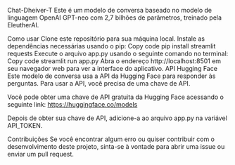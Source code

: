 Chat-Dheiver-T
Este é um modelo de conversa baseado no modelo de linguagem OpenAI GPT-neo com 2,7 bilhões de parâmetros, treinado pela EleutherAI.

Como usar
Clone este repositório para sua máquina local.
Instale as dependências necessárias usando o pip:
Copy code
pip install streamlit requests
Execute o arquivo app.py usando o seguinte comando no terminal:
Copy code
streamlit run app.py
Abra o endereço http://localhost:8501 em seu navegador web para ver a interface do aplicativo.
API Hugging Face
Este modelo de conversa usa a API da Hugging Face para responder às perguntas. Para usar a API, você precisa de uma chave de API.

Você pode obter uma chave de API gratuita da Hugging Face acessando o seguinte link: https://huggingface.co/models

Depois de obter sua chave de API, adicione-a ao arquivo app.py na variável API_TOKEN.

Contribuições
Se você encontrar algum erro ou quiser contribuir com o desenvolvimento deste projeto, sinta-se à vontade para abrir uma issue ou enviar um pull request.
